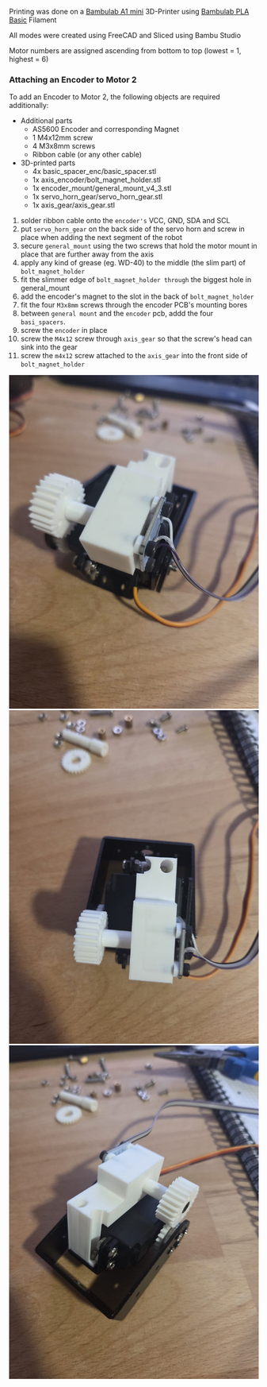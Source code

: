 Printing was done on a [Bambulab A1 mini](https://eu.store.bambulab.com/de/products/a1-mini) 3D-Printer using [Bambulab PLA Basic](https://eu.store.bambulab.com/de/products/pla-basic-filament) Filament

All modes were created using FreeCAD and Sliced using Bambu Studio

Motor numbers are assigned ascending from bottom to top (lowest = 1, highest = 6)

### Attaching an Encoder to Motor 2

To add an Encoder to Motor 2, the following objects are required additionally:

- Additional parts
  - AS5600 Encoder and corresponding Magnet
  - 1 M4x12mm screw
  - 4 M3x8mm screws
  - Ribbon cable (or any other cable)
- 3D-printed parts
  - 4x basic_spacer_enc/basic_spacer.stl
  - 1x axis_encoder/bolt_magnet_holder.stl
  - 1x encoder_mount/general_mount_v4_3.stl
  - 1x servo_horn_gear/servo_horn_gear.stl
  - 1x axis_gear/axis_gear.stl


1. solder ribbon cable onto the ```encoder's``` VCC, GND, SDA and SCL
2. put ```servo_horn_gear``` on the back side of the servo horn and screw in place when adding the next segment of the robot
3. secure ```general_mount``` using the two screws that hold the motor mount in place that are further away from the axis
4. apply any kind of grease (eg. WD-40) to the middle (the slim part) of ```bolt_magnet_holder```
5. fit the slimmer edge of ```bolt_magnet_holder through``` the biggest hole in general_mount
6. add the encoder's magnet to the slot in the back of ```bolt_magnet_holder```
7. fit the four ```M3x8mm``` screws through the encoder PCB's mounting bores
8. between ```general mount``` and the ```encoder``` pcb, addd the four ```basi_spacers```.
9. screw the ```encoder``` in place
10. screw the ```M4x12``` screw through ```axis_gear``` so that the screw's head can sink into the gear
11. screw the ```m4x12``` screw attached to the ```axis_gear``` into the front side of ```bolt_magnet_holder```

![Motor 2 image 1](img/M2_1.jpeg)
![Motor 2 image 2](img/M2_2.jpeg)
![Motor 2 image 3](img/M2_3.jpeg)
